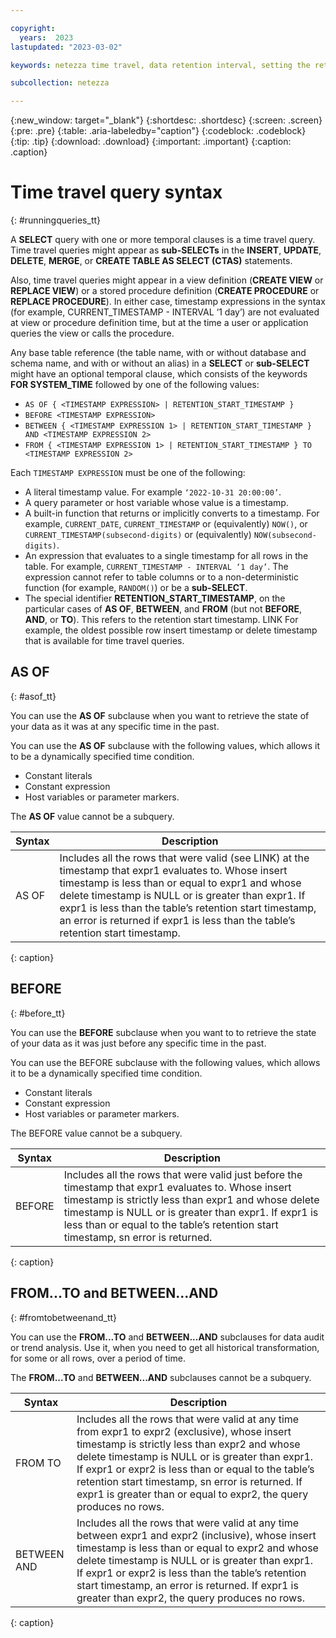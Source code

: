 ```yaml
---

copyright:
  years:  2023
lastupdated: "2023-03-02"

keywords: netezza time travel, data retention interval, setting the retention interval, changing the retention interval

subcollection: netezza

---
```


{:new_window: target="_blank"}
{:shortdesc: .shortdesc}
{:screen: .screen}
{:pre: .pre}
{:table: .aria-labeledby="caption"}
{:codeblock: .codeblock}
{:tip: .tip}
{:download: .download}
{:important: .important}
{:caption: .caption}

# Time travel query syntax
{: #runningqueries_tt}

A **SELECT** query with one or more temporal clauses is a time travel query. Time travel queries might appear as **sub-SELECTs** in the **INSERT**, **UPDATE**, **DELETE**, **MERGE**, or **CREATE TABLE AS SELECT (CTAS)** statements.

Also, time travel queries might appear in a view definition (**CREATE VIEW** or **REPLACE VIEW**) or a stored procedure definition (**CREATE PROCEDURE** or **REPLACE PROCEDURE**). In either case, timestamp expressions in the syntax (for example, CURRENT_TIMESTAMP - INTERVAL ‘1 day’) are not evaluated at view or procedure definition time, but at the time a user or application queries the view or calls the procedure.

Any base table reference (the table name, with or without database and schema name, and with or without an alias) in a **SELECT** or **sub-SELECT** might have an optional temporal clause, which consists of the keywords **FOR SYSTEM_TIME** followed by one of the following values:

- `AS OF { <TIMESTAMP EXPRESSION> | RETENTION_START_TIMESTAMP }`
- `BEFORE <TIMESTAMP EXPRESSION>`
- `BETWEEN { <TIMESTAMP EXPRESSION 1> | RETENTION_START_TIMESTAMP } AND <TIMESTAMP EXPRESSION 2>`
- `FROM { <TIMESTAMP EXPRESSION 1> | RETENTION_START_TIMESTAMP } TO <TIMESTAMP EXPRESSION 2>`

Each `TIMESTAMP EXPRESSION` must be one of the following:

- A literal timestamp value. For example `‘2022-10-31 20:00:00’`.
- A query parameter or host variable whose value is a timestamp.
- A built-in function that returns or implicitly converts to a timestamp. For example, `CURRENT_DATE`, `CURRENT_TIMESTAMP` or (equivalently) `NOW()`, or `CURRENT_TIMESTAMP(subsecond-digits)` or (equivalently) `NOW(subsecond-digits)`.
- An expression that evaluates to a single timestamp for all rows in the table. For example, `CURRENT_TIMESTAMP - INTERVAL ‘1 day’`. The expression cannot refer to table columns or to a non-deterministic function (for example, `RANDOM()`) or be a **sub-SELECT**.
- The special identifier **RETENTION_START_TIMESTAMP**, on the particular cases of **AS OF**, **BETWEEN**, and **FROM** (but not **BEFORE**, **AND**, or **TO**). This refers to the retention start timestamp. LINK For example, the oldest possible row insert timestamp or delete timestamp that is available for time travel queries.

## AS OF
{: #asof_tt}

You can use the **AS OF** subclause when you want to retrieve the state of your data as it was at any specific time in the past.

You can use the **AS OF** subclause with the following values, which allows it to be a dynamically specified time condition.

- Constant literals
- Constant expression
- Host variables or parameter markers.

The **AS OF** value cannot be a subquery.

|Syntax           | Description  |
| -----------     | -----------  |
| AS OF <expr1>  | Includes all the rows that were valid (see LINK) at the timestamp that expr1 evaluates to. Whose insert timestamp is less than or equal to expr1 and whose delete timestamp is NULL or is greater than expr1. If expr1 is less than the table’s retention start timestamp, an error is returned if expr1 is less than the table’s retention start timestamp.|
{: caption}

## BEFORE
{: #before_tt}

You can use the **BEFORE** subclause when you want to to retrieve the state of your data as it was just before any specific time in the past.

You can use the BEFORE subclause with the following values, which allows it to be a dynamically specified time condition.

- Constant literals
- Constant expression
- Host variables or parameter markers.

The BEFORE value cannot be a subquery.

| Syntax      | Description |
| ----------- | ----------- |
| BEFORE <expr1> | Includes all the rows that were valid just before the timestamp that expr1 evaluates to. Whose insert timestamp is strictly less than expr1 and whose delete timestamp is NULL or is greater than expr1. If expr1 is less than or equal to the table’s retention start timestamp, sn error is returned. |
{: caption}

## FROM...TO and BETWEEN...AND
{: #fromtobetweenand_tt}

You can use the **FROM...TO** and **BETWEEN...AND** subclauses for data audit or trend analysis. Use it, when you need to get all historical transformation, for some or all rows, over a period of time.

The **FROM...TO** and **BETWEEN...AND** subclauses cannot be a subquery.

| Syntax      | Description |
| ----------- | ----------- |
| FROM <expr1> TO <expr2> | Includes all the rows that were valid at any time from expr1 to expr2 (exclusive), whose insert timestamp is strictly less than expr2 and whose delete timestamp is NULL or is greater than expr1. If expr1 or expr2 is less than or equal to the table’s retention start timestamp, sn error is returned. If expr1 is greater than or equal to expr2, the query produces no rows.|
| BETWEEN <expr1> AND <expr2> | Includes all the rows that were valid at any time between expr1 and expr2 (inclusive), whose insert timestamp is less than or equal to expr2 and whose delete timestamp is NULL or is greater than expr1. If expr1 or expr2 is less than the table’s retention start timestamp, an error is returned. If expr1 is greater than expr2, the query produces no rows.|
{: caption}
